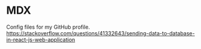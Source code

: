 # MDX
Config files for my GitHub profile.
https://stackoverflow.com/questions/41332643/sending-data-to-database-in-react-js-web-application
